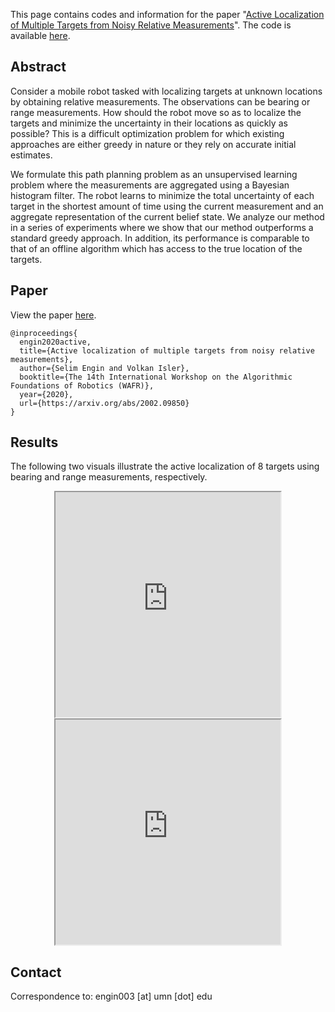 This page contains codes and information for the paper "[Active Localization of Multiple Targets from Noisy Relative Measurements](https://ksengin.github.io/papers/wafr2020active.pdf)". The code is available [here](https://github.com/ksengin/active-target-localization/tree/master/target_localization).


## Abstract
Consider a mobile robot tasked with localizing targets at unknown locations by obtaining relative measurements. The observations can be bearing or range measurements. How should the robot move so as to localize the targets and minimize the uncertainty in their locations as quickly as possible? This is a difficult optimization problem for which existing approaches are either greedy in nature or they rely on accurate initial estimates.

We formulate this path planning problem as an unsupervised learning problem where the measurements are aggregated using a Bayesian histogram filter. The robot learns to minimize the total uncertainty of each target in the shortest amount of time using the current measurement and an aggregate representation of the current belief state. We analyze our method in a series of experiments where we show that our method outperforms a standard greedy approach. In addition, its performance is comparable to that of an offline algorithm which has access to the true location of the targets.


## Paper
View the paper [here](https://ksengin.github.io/papers/wafr2020active.pdf).
```
@inproceedings{
  engin2020active,
  title={Active localization of multiple targets from noisy relative measurements},
  author={Selim Engin and Volkan Isler},
  booktitle={The 14th International Workshop on the Algorithmic Foundations of Robotics (WAFR)},
  year={2020},
  url={https://arxiv.org/abs/2002.09850}
}
```


## Results
The following two visuals illustrate the active localization of 8 targets using bearing and range measurements, respectively.
<!-- ![alt text](https://github.com/ksengin/active-target-localization/blob/master/visuals/atl_bearing.gif?raw=true)
![alt text](https://github.com/ksengin/active-target-localization/blob/master/visuals/atl_range.gif?raw=true) -->


<center>
<iframe src="https://drive.google.com/file/d/1rrkkmvIhP80OuivfAPDipD9i71otX6fL/preview" width="360" height="360"></iframe>
<!-- </center>
<center> -->
<iframe src="https://drive.google.com/file/d/1H3HgEA7MIXLEwgV4ZN9g-M9TaBKa8XpB/preview" width="360" height="360"></iframe>
</center>



## Contact
Correspondence to: engin003 [at] umn [dot] edu

